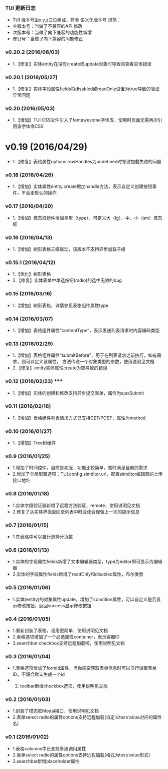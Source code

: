 ### TUI 更新日志
- TUI 版本号由x.y.z三位组成，符合 语义化版本号 规范：
- 主版本号：当做了不兼容的API 修改
- 次版本号：当做了向下兼容的功能性新增
- 修订号：当做了向下兼容的问题修正

### v0.20.2 (2016/06/03)
- 1.【修复】实体entity在没有create或update对象时导致的查看实体错误

### v0.20.1 (2016/05/27)
- 1.【修复】实体字段属性fields将disabled或readOnly设置为true导致的验证异常问题

### v0.20 (2016/05/03)
- 1.【增加】TUI CSS文件引入了fontawesome字体库，使用时页面无需再次引用该字体库CSS

# v0.19 (2016/04/29)
- 1.【修复】表格属性options.rowHandles为undefined时导致加载失败的问题

### v0.18 (2016/04/26)
- 1.【增加】实体属性entity.create增加handle方法，表示自定义创建按钮事件，不会走默认的操作

### v0.17 (2016/04/20)
- 1.【增加】模态框组件增加类型（type），可定义大（lg）、中、小（sm）模态框

### v0.16 (2016/04/13)
- 1.【增加】树形表格三级联动，该版本不支持异步加载子级

### v0.15.1 (2016/04/12)
- 1.【优化】树形表格
- 2.【修复】实体表单中单选按钮(radio)的选中无效的bug

### v0.15 (2016/03/16)
- 1.【增加】树形表格，详情参见表格组件属性type

### v0.14 (2016/03/07)
- 1.【增加】表格组件属性“contentType”，表示发送列表请求时内容编码类型

### v0.13 (2016/02/29)
- 1.【增加】表格组件属性“submitBefore”，用于在列表请求之前执行，如有需求，则可以定义该属性，
	       方法传递一个对象类型的参数，使用说明见文档
- 2.【修复】entity实体属性create为空导致的错误

### v0.12 (2016/02/23) ***
- 1.【增加】实体的创建和修改支持异步提交表单，属性为ajaxSubmit

### v0.11 (2016/02/16)
- 1.【增加】表格组件列表请求方式已支持GET/POST，属性为method

### v0.10 (2016/01/27)
- 1.【增加】Tree树组件

### v0.9 (2016/01/25)
- 1.增加了时间控件，目前是初版，功能比较简单，暂时满足目前的需求
- 2.增加了全局配置选项：TUI.config.simditor.url，配置simditor编辑器的上传接口地址

### v0.8 (2016/01/18)
- 1.实体字段验证器新增了远程方法验证，remote，使用说明见文档
- 2.修复了从实体界面返回至列表中时会还会保留上一次的提示信息

### v0.7 (2016/01/15)
- 1.在表格中可以自行选择分页数

### v0.6 (2016/01/13)
- 1.实体的字段属性fields新增了文本编辑器类型，type为editor即可显示为编辑器
- 2.实体的字段属性fields新增了readOnly和disabled属性，布尔类型

### v0.5 (2016/01/06)
- 1.实体(entity)的对象属性update，增加了condition属性，可以自定义是否显示修改按钮，返回success显示修改按钮

### v0.4 (2016/01/05)
- 1.重新封装了表格，调用更简单，使用说明见文档
- 2.表格选项增加了一个必选属性container，表示容器ID
- 3.searchbar checkbox支持远程加载啦，使用说明见文档

### v0.3 (2016/01/04)
- 1.表格选项增加了formId属性，当你需要获取表单信息时可以自行设置表单ID，不填会默认生成一个id
- 2. toolbar新增checkbox选项，使用说明见文档

### v0.2 (2016/01/03)
- 1.封装了模态框Modal接口，使用说明见文档
- 2.表单select radio的属性options支持远程加载(自定义text/value对应的属性名)

### v0.1 (2016/01/02)
- 1.表格columns中已支持多级调用属性
- 2.表单select radio的属性options支持远程加载(格式为text/value形式) 
- 3.searchbar新增placeholder属性





















	    
    

